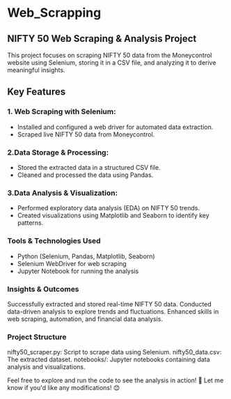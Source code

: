 # Web_Scrapping
## NIFTY 50 Web Scraping & Analysis Project
This project focuses on scraping NIFTY 50 data from the Moneycontrol website using Selenium, storing it in a CSV file, and analyzing it to derive meaningful insights.

## Key Features
### 1. Web Scraping with Selenium:
- Installed and configured a web driver for automated data extraction.
- Scraped live NIFTY 50 data from Moneycontrol.

### 2.Data Storage & Processing:
- Stored the extracted data in a structured CSV file.
- Cleaned and processed the data using Pandas.

### 3.Data Analysis & Visualization:
- Performed exploratory data analysis (EDA) on NIFTY 50 trends.
- Created visualizations using Matplotlib and Seaborn to identify key patterns.

### Tools & Technologies Used
- Python (Selenium, Pandas, Matplotlib, Seaborn)
- Selenium WebDriver for web scraping
- Jupyter Notebook for running the analysis
  
### Insights & Outcomes
Successfully extracted and stored real-time NIFTY 50 data.
Conducted data-driven analysis to explore trends and fluctuations.
Enhanced skills in web scraping, automation, and financial data analysis.

### Project Structure
nifty50_scraper.py: Script to scrape data using Selenium.
nifty50_data.csv: The extracted dataset.
notebooks/: Jupyter notebooks containing data analysis and visualizations.

Feel free to explore and run the code to see the analysis in action! 🚀
Let me know if you'd like any modifications! 😊
